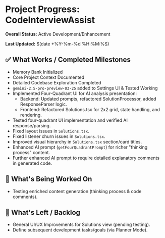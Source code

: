 # Project Progress: CodeInterviewAssist

**Overall Status:** Active Development/Enhancement

**Last Updated:** $(date +%Y-%m-%d %H:%M:%S)

## ✅ What Works / Completed Milestones

*   Memory Bank Initialized
*   Core Project Context Documented
*   Detailed Codebase Exploration Completed
*   `gemini-2.5-pro-preview-03-25` added to Settings UI & Tested Working
*   Implemented Four-Quadrant UI for AI analysis presentation:
    *   Backend: Updated prompts, refactored SolutionProcessor, added ResponseParser logic.
    *   Frontend: Refactored Solutions.tsx for 2x2 grid, state handling, and rendering.
*   Tested four-quadrant UI implementation and verified AI response/parsing.
*   Fixed layout issues in `Solutions.tsx`.
*   Fixed listener churn issues in `Solutions.tsx`.
*   Improved visual hierarchy in `Solutions.tsx` section/card titles.
*   Enhanced AI prompt (`getFourQuadrantPrompt`) for richer "thinking process" content.
*   Further enhanced AI prompt to require detailed explanatory comments in generated code.

## 🚧 What's Being Worked On

*   Testing enriched content generation (thinking process & code comments).

## 📝 What's Left / Backlog

*   General UI/UX Improvements for Solutions view (pending testing).
*   Define subsequent development tasks/goals (via Planner Mode). 